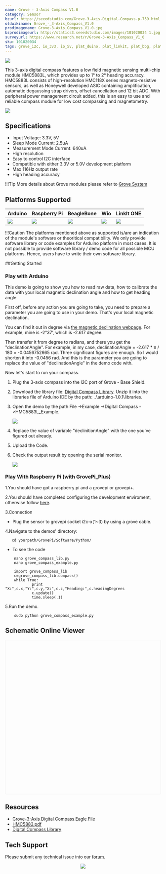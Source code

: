```yaml
---
name: Grove - 3-Axis Compass V1.0
category: Sensor
bzurl: https://seeedstudio.com/Grove-3-Axis-Digital-Compass-p-759.html
oldwikiname: Grove_-_3-Axis_Compass_V1.0
prodimagename: Grove-3-Axis_Compass_V1.0.jpg
bzprodimageurl: http://statics3.seeedstudio.com/images/101020034 1.jpg
surveyurl: https://www.research.net/r/Grove-3-Axis_Compass_V1_0
sku: 101020034
tags: grove_i2c, io_3v3, io_5v, plat_duino, plat_linkit, plat_bbg, plat_wio
---
```


![](https://raw.githubusercontent.com/SeeedDocument/Grove-3-Axis_Compass_V1.0/master/img/Grove-3-Axis_Compass_V1.0.jpg)

This 3-axis digital compass features a low field magnetic sensing multi-chip module HMC5883L, which provides up to 1° to 2° heading accuracy. HMC5883L consists of high-resolution HMC118X series magneto-resistive sensors, as well as Honeywell developed ASIC containing amplification, automatic degaussing strap drivers, offset cancellation and 12 bit ADC. With peripheral power management circuit added, this is an easy to use and reliable compass module for low cost compassing and magnetometry.

[![](https://raw.githubusercontent.com/SeeedDocument/common/master/Get_One_Now_Banner.png)](http://www.seeedstudio.com/Grove-3-Axis-Digital-Compass-p-759.html)

Specifications
--------------

-   Input Voltage: 3.3V, 5V
-   Sleep Mode Current: 2.5uA
-   Measurement Mode Current: 640uA
-   High resolution
-   Easy to control I2C interface
-   Compatible with either 3.3V or 5.0V development platform
-   Max 116Hz output rate
-   High heading accuracy

!!!Tip
    More details about Grove modules please refer to [Grove System](http://wiki.seeedstudio.com/Grove_System/)

Platforms Supported
-------------------

| Arduino                                                                                             | Raspberry Pi                                                                                             | BeagleBone                                                                                      | Wio                                                                                               | LinkIt ONE                                                                                         |
|-----------------------------------------------------------------------------------------------------|----------------------------------------------------------------------------------------------------------|-------------------------------------------------------------------------------------------------|---------------------------------------------------------------------------------------------------|----------------------------------------------------------------------------------------------------|
| ![](https://raw.githubusercontent.com/SeeedDocument/wiki_english/master/docs/images/arduino_logo.jpg) | ![](https://raw.githubusercontent.com/SeeedDocument/wiki_english/master/docs/images/raspberry_pi_logo.jpg) | ![](https://raw.githubusercontent.com/SeeedDocument/wiki_english/master/docs/images/bbg_logo.jpg) | ![](https://raw.githubusercontent.com/SeeedDocument/wiki_english/master/docs/images/wio_logo.jpg) | ![](https://raw.githubusercontent.com/SeeedDocument/wiki_english/master/docs/images/linkit_logo.jpg) |

!!!Caution
    The platforms mentioned above as supported is/are an indication of the module's software or theoritical compatibility. We only provide software library or code examples for Arduino platform in most cases. It is not possible to provide software library / demo code for all possible MCU platforms. Hence, users have to write their own software library.


##Getting Started

### Play with Arduino

This demo is going to show you how to read raw data, how to calibrate the data with your local magnetic declination angle and how to get heading angle.

First off, before any action you are going to take, you need to prepare a parameter you are going to use in your demo. That's your local magnetic declination.

You can find it out in degree via [the magnetic declination webpage](http://www.magnetic-declination.com/). For example, mine is -2°37’, which is -2.617 degree.

Then transfer it from degree to radians, and there you get the "declinationAngle". For example, in my case, declinationAngle = -2.617 \* π / 180 = -0.0456752665 rad. Three significant figures are enough. So I would shorten it into -0.0456 rad. And this is the parameter you are going to replace the value of "declinationAngle" in the demo code with.

Now let's start to run your compass.

1. Plug the 3-axis compass into the I2C port of Grove - Base Shield.

2. Download the library file: [Digital Compass Library](https://raw.githubusercontent.com/SeeedDocument/Grove-3-Axis_Compass_V1.0/master/res/Digital_Compass.zip). Unzip it into the libraries file of Arduino IDE by the path: ..\\arduino-1.0.1\\libraries.

3. Open the demo by the path:File ->Example ->Digital Compass ->HMC5883L_Example.

    ![](https://raw.githubusercontent.com/SeeedDocument/Grove-3-Axis_Compass_V1.0/master/img/Digital_Compass1.jpg)

4. Replace the value of variable "declinitionAngle" with the one you've figured out already.

5. Upload the Code.

6. Check the output result by opening the serial monitor.

    ![](https://raw.githubusercontent.com/SeeedDocument/Grove-3-Axis_Compass_V1.0/master/img/Digital_Compass2.jpg)



### Play With Raspberry Pi (with GrovePi_Plus)

1.You should have got a raspberry pi and a grovepi or grovepi+.

2.You should have completed configuring the development enviroment, otherwise follow [here](/GrovePi_Plus).

3.Connection

-   Plug the sensor to grovepi socket i2c-x(1~3) by using a grove cable.

4.Navigate to the demos' directory:

       cd yourpath/GrovePi/Software/Python/

-   To see the code

```
    nano grove_compass_lib.py       
    nano grove_compass_example.py    
```
```
    import grove_compass_lib
    c=grove_compass_lib.compass()
    while True:
            print "X:",c.x,"Y:",c.y,"X:",c.z,"Heading:",c.headingDegrees
            c.update()
            time.sleep(.1)
```

5.Run the demo.
```
    sudo python grove_compass_example.py
```


## Schematic Online Viewer

<div class="altium-ecad-viewer" data-project-src="https://raw.githubusercontent.com/SeeedDocument/Grove-3-Axis_Compass_V1.0/master/res/Grove-3-Axis_Digital_Compass_Eagle_File.zip" style="border-radius: 0px 0px 4px 4px; height: 500px; border-style: solid; border-width: 1px; border-color: rgb(241, 241, 241); overflow: hidden; max-width: 1280px; max-height: 700px; box-sizing: border-box;" />
</div>


Resources
---------

-   [Grove-3-Axis Digital Compass Eagle File](https://raw.githubusercontent.com/SeeedDocument/Grove-3-Axis_Compass_V1.0/master/res/Grove-3-Axis_Digital_Compass_Eagle_File.zip)
-   [HMC5883.pdf](https://raw.githubusercontent.com/SeeedDocument/Grove-3-Axis_Compass_V1.0/master/res/HMC5883.pdf "File:HMC5883.pdf")
-   [Digital Compass Library](https://raw.githubusercontent.com/SeeedDocument/Grove-3-Axis_Compass_V1.0/master/res/Digital_Compass.zip)


<!-- This Markdown file was created from http://www.seeedstudio.com/wiki/Grove_-_3-Axis_Compass_V1.0 -->

## Tech Support
Please submit any technical issue into our [forum](http://forum.seeedstudio.com/). <br /><p style="text-align:center"><a href="https://www.seeedstudio.com/act-4.html?utm_source=wiki&utm_medium=wikibanner&utm_campaign=newproducts" target="_blank"><img src="https://github.com/SeeedDocument/Wiki_Banner/raw/master/new_product.jpg" /></a></p>